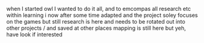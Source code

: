 when I started owl I wanted to do it all, and to emcompas all research etc within learning
i now after some time adapted and the project soley focuses on the games
but still research is here and needs to be rotated out into other projects / and saved at other places
mapping is still here but yeh, have look if interested
